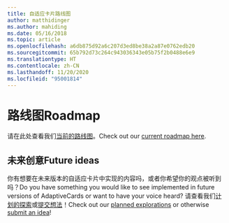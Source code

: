 ```yaml
---
title: 自适应卡片路线图
author: matthidinger
ms.author: mahiding
ms.date: 05/16/2018
ms.topic: article
ms.openlocfilehash: a6db875d92a6c207d3ed8be38a2a87e0762edb20
ms.sourcegitcommit: 65b792d73c264c943036343e05b75f2b0488e6e9
ms.translationtype: HT
ms.contentlocale: zh-CN
ms.lasthandoff: 11/20/2020
ms.locfileid: "95001814"
---
```

# <a name="roadmap"></a><span data-ttu-id="14e93-102">路线图</span><span class="sxs-lookup"><span data-stu-id="14e93-102">Roadmap</span></span>
<span data-ttu-id="14e93-103">请在此处查看我们[当前的路线图](https://aka.ms/acroadmap)。</span><span class="sxs-lookup"><span data-stu-id="14e93-103">Check out our [current roadmap here](https://aka.ms/acroadmap).</span></span>

## <a name="future-ideas"></a><span data-ttu-id="14e93-104">未来创意</span><span class="sxs-lookup"><span data-stu-id="14e93-104">Future ideas</span></span>
<span data-ttu-id="14e93-105">你有想要在未来版本的自适应卡片中实现的内容吗，或者你希望你的观点被听到吗？</span><span class="sxs-lookup"><span data-stu-id="14e93-105">Do you have something you would like to see implemented in future versions of AdaptiveCards or want to have your voice heard?</span></span> <span data-ttu-id="14e93-106">请查看我们[计划的探索](https://portal.productboard.com/adaptivecards/1-adaptive-cards-features/tabs/4-under-consideration)或[提交想法](https://portal.productboard.com/adaptivecards/1-adaptive-cards-features/tabs/6-planned/submit-idea)！</span><span class="sxs-lookup"><span data-stu-id="14e93-106">Check out our [planned explorations](https://portal.productboard.com/adaptivecards/1-adaptive-cards-features/tabs/4-under-consideration) or otherwise [submit an idea](https://portal.productboard.com/adaptivecards/1-adaptive-cards-features/tabs/6-planned/submit-idea)!</span></span>
